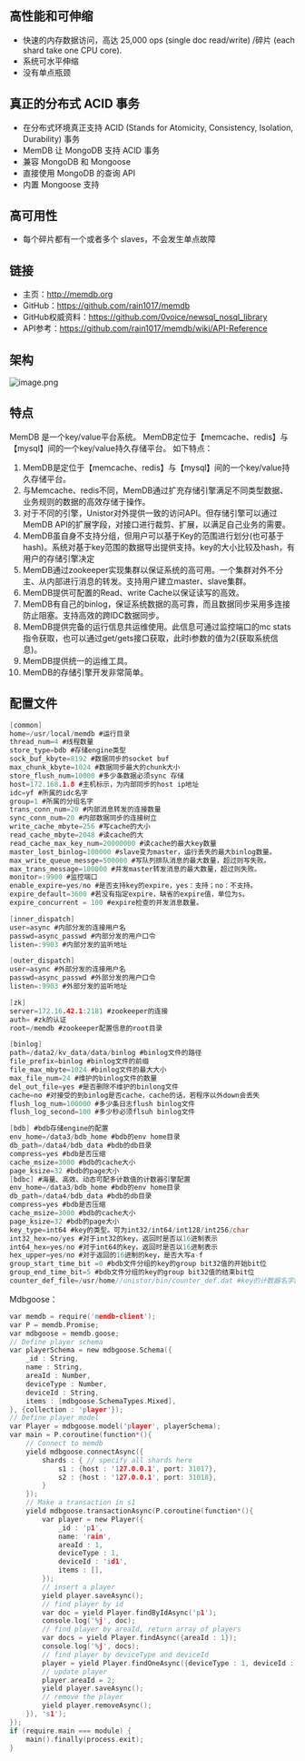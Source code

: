 ## 高性能和可伸缩
* 快速的内存数据访问，高达 25,000 ops (single doc read/write) /碎片 (each shard take one CPU core).
* 系统可水平伸缩
* 没有单点瓶颈
## 真正的分布式 ACID 事务
* 在分布式环境真正支持 ACID (Stands for Atomicity, Consistency, Isolation, Durability) 事务
* MemDB 让 MongoDB 支持 ACID 事务
* 兼容 MongoDB 和 Mongoose
* 直接使用 MongoDB 的查询 API
* 内置 Mongoose 支持
## 高可用性
* 每个碎片都有一个或者多个 slaves，不会发生单点故障
## 链接
* 主页：http://memdb.org
* GitHub：https://github.com/rain1017/memdb
* GitHub权威资料：https://github.com/0voice/newsql_nosql_library
* API参考：https://github.com/rain1017/memdb/wiki/API-Reference

## 架构
![image.png](https://pic.leetcode-cn.com/1631523232-yuNMjm-image.png)


## 特点
MemDB 是一个key/value平台系统。
MemDB定位于【memcache、redis】与【mysql】间的一个key/value持久存储平台。
如下特点：
1. MemDB是定位于【memcache、redis】与【mysql】间的一个key/value持久存储平台。
2. 与Memcache、redis不同，MemDB通过扩充存储引擎满足不同类型数据、业务规则的数据的高效存储于操作。
3. 对于不同的引擎，Unistor对外提供一致的访问API。但存储引擎可以通过MemDB API的扩展字段，对接口进行裁剪、扩展，以满足自己业务的需要。
4. MemDB虽自身不支持分组，但用户可以基于Key的范围进行划分(也可基于hash)。系统对基于key范围的数据导出提供支持。key的大小比较及hash，有用户的存储引擎决定
5. MemDB通过zookeeper实现集群以保证系统的高可用。一个集群对外不分主、从内部进行消息的转发。支持用户建立master、slave集群。
6. MemDB提供可配置的Read、write Cache以保证读写的高效。
7. MemDB有自己的binlog，保证系统数据的高可靠，而且数据同步采用多连接防止阻塞。支持高效的跨IDC数据同步。
8. MemDB提供完备的运行信息共运维使用。此信息可通过监控端口的mc stats指令获取，也可以通过get/gets接口获取，此时i参数的值为2(获取系统信息)。
9. MemDB提供统一的运维工具。
10. MemDB的存储引擎开发非常简单。

## 配置文件
```C
[common]
home=/usr/local/memdb #运行目录
thread_num=4 #线程数量
store_type=bdb #存储engine类型
sock_buf_kbyte=8192 #数据同步的socket buf
max_chunk_kbyte=1024 #数据同步最大的chunk大小
store_flush_num=10000 #多少条数据必须sync 存储
host=172.168.1.8 #主机标示，为内部同步的host ip地址
idc=yf #所属的idc名字
group=1 #所属的分组名字
trans_conn_num=20 #内部消息转发的连接数量
sync_conn_num=20 #内部数据同步的连接树立
write_cache_mbyte=256 #写cache的大小
read_cache_mbyte=2048 #读cache的大
read_cache_max_key_num=20000000 #读cache的最大key数量
master_lost_binlog=100000 #slave变为master，运行丢失的最大binlog数量。
max_write_queue_messge=500000 #写队列排队消息的最大数量，超过则写失败。
max_trans_message=100000 #并发master转发消息的最大数量，超过则失败。
monitor=:9900 #监控端口
enable_expire=yes/no #是否支持key的expire，yes：支持；no：不支持。
expire_default=3600 #若没有指定expire，缺省的expire值，单位为s。
expire_concurrent = 100 #expire检查的并发消息数量。

[inner_dispatch]
user=async #内部分发的连接用户名
passwd=async_passwd #内部分发的用户口令
listen=:9903 #内部分发的监听地址

[outer_dispatch]
user=async #外部分发的连接用户名
passwd=async_passwd #外部分发的用户口令
listen=:9903 #外部分发的监听地址

[zk]
server=172.16.42.1:2181 #zookeeper的连接
auth= #zk的认证
root=/memdb #zookeeper配置信息的root目录

[binlog]
path=/data2/kv_data/data/binlog #binlog文件的路径
file_prefix=binlog #binlog文件的前缀
file_max_mbyte=1024 #binlog文件的最大大小
max_file_num=24 #维护的binlog文件的数量
del_out_file=yes #是否删除不维护的binlong文件
cache=no #对接受的到binlog是否cache，cache的话，若程序以外down会丢失
flush_log_num=100000 #多少条日志flush binlog文件
flush_log_second=100 #多少秒必须flsuh binlog文件

[bdb] #bdb存储engine的配置
env_home=/data3/bdb_home #bdb的env home目录
db_path=/data4/bdb_data #bdb的db目录
compress=yes #bdb是否压缩
cache_msize=3000 #bdb的cache大小
page_ksize=32 #bdb的page大小
[bdbc] #海量、高效、动态可配多计数值的计数器引擎配置
env_home=/data3/bdb_home #bdb的env home目录
db_path=/data4/bdb_data #bdb的db目录
compress=yes #bdb是否压缩
cache_msize=3000 #bdb的cache大小
page_ksize=32 #bdb的page大小
key_type=int64 #key的类型。可为int32/int64/int128/int256/char
int32_hex=no/yes #对于int32的key，返回时是否以16进制表示
int64_hex=yes/no #对于int64的key，返回时是否以16进制表示
hex_upper=yes/no #对于返回的16进制的key，是否大写a-f
group_start_time_bit =0 #bdb文件分组的key的group bit32值的开始bit位
group_end_time_bit=5 #bdb文件分组的key的group bit32值的结束bit位
counter_def_file=/usr/home//unistor/bin/counter_def.dat #key的计数器名字配置文件
```

Mdbgoose：
```C
var memdb = require('memdb-client');
var P = memdb.Promise;
var mdbgoose = memdb.goose;
// Define player schema
var playerSchema = new mdbgoose.Schema({
    _id : String,
    name : String,
    areaId : Number,
    deviceType : Number,
    deviceId : String,
    items : [mdbgoose.SchemaTypes.Mixed],
}, {collection : 'player'});
// Define player model
var Player = mdbgoose.model('player', playerSchema);
var main = P.coroutine(function*(){
    // Connect to memdb
    yield mdbgoose.connectAsync({
        shards : { // specify all shards here
            s1 : {host : '127.0.0.1', port: 31017},
            s2 : {host : '127.0.0.1', port: 31018},
        }
    });
    // Make a transaction in s1
    yield mdbgoose.transactionAsync(P.coroutine(function*(){
        var player = new Player({
            _id : 'p1',
            name: 'rain',
            areaId : 1,
            deviceType : 1,
            deviceId : 'id1',
            items : [],
        });
        // insert a player
        yield player.saveAsync();
        // find player by id
        var doc = yield Player.findByIdAsync('p1');
        console.log('%j', doc);
        // find player by areaId, return array of players
        var docs = yield Player.findAsync({areaId : 1});
        console.log('%j', docs);
        // find player by deviceType and deviceId
        player = yield Player.findOneAsync({deviceType : 1, deviceId : 'id1'});
        // update player
        player.areaId = 2;
        yield player.saveAsync();
        // remove the player
        yield player.removeAsync();
    }), 's1');
});
if (require.main === module) {
    main().finally(process.exit);
}
```
